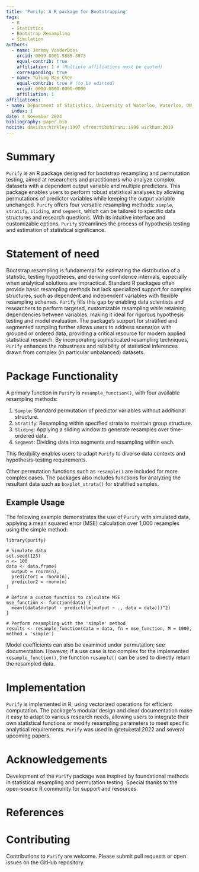 ```yaml
---
title: 'Purify: A R package for Bootstrapping'
tags:
  - R
  - Statistics
  - Bootstrap Resampling
  - Simulation
authors:
  - name: Jeremy VanderDoes
    orcid: 0009-0001-9885-3073
    equal-contrib: true 
    affiliation: 1 # (Multiple affiliations must be quoted)
    corresponding: true
  - name: Yuling Max Chen
    equal-contrib: true # (to be editted)
    orcid: 0000-0000-0000-0000
    affiliation: 1
affiliations:
- name: Department of Statistics, University of Waterloo, Waterloo, ON, Canada
  index: 1
date: 4 November 2024
bibliography: paper.bib
nocite: davison:hinkley:1997 efron:tibshirani:1998 wickham:2019
---
```


# Summary

`Purify` is an R package designed for bootstrap resampling and permutation testing, aimed at researchers and practitioners who analyze complex datasets with a dependent output variable and multiple predictors. This package enables users to perform robust statistical analyses by allowing permutations of predictor variables while keeping the output variable unchanged. `Purify` offers four versatile resampling methods: `simple`, `stratify`, `sliding`, and `segment`, which can be tailored to specific data structures and research questions. With its intuitive interface and customizable options, `Purify` streamlines the process of hypothesis testing and estimation of statistical significance.

# Statement of need

Bootstrap resampling is fundamental for estimating the distribution of a statistic, testing hypotheses, and deriving confidence intervals, especially when analytical solutions are impractical. Standard R packages often provide basic resampling methods but lack specialized support for complex structures, such as dependent and independent variables with flexible resampling schemes. `Purify` fills this gap by enabling data scientists and researchers to perform targeted, customizable resampling while retaining dependencies between variables, making it ideal for rigorous hypothesis testing and model evaluation. The package’s support for stratified and segmented sampling further allows users to address scenarios with grouped or ordered data, providing a critical resource for modern applied statistical research. By incorporating sophisticated resampling techniques, `Purify` enhances the robustness and reliability of statistical inferences drawn from complex (in particular unbalanced) datasets.


# Package Functionality

A primary function in `Purify` is `resample_function()`, with four available resampling methods:

1. `Simple`: Standard permutation of predictor variables without additional structure.
2. `Stratify`: Resampling within specified strata to maintain group structure.
3. `Sliding`: Applying a sliding window to generate resamples over time-ordered data.
4. `Segment`: Dividing data into segments and resampling within each.

This flexibility enables users to adapt `Purify` to diverse data contexts and hypothesis-testing requirements. 

Other permutation functions such as `resample()` are included for more complex cases. The packages also includes functions for analyzing the resultant data such as `boxplot_strata()` for stratified samples.


## Example Usage

The following example demonstrates the use of `Purify` with simulated data, applying a mean squared error (MSE) calculation over 1,000 resamples using the simple method:

```{r eval=False}
library(purify)

# Simulate data
set.seed(123)
n <- 100
data <- data.frame(
  output = rnorm(n),
  predictor1 = rnorm(n),
  predictor2 = rnorm(n)
)

# Define a custom function to calculate MSE
mse_function <- function(data) {
  mean((data$output - predict(lm(output ~ ., data = data)))^2)
}

# Perform resampling with the 'simple' method
results <- resample_function(data = data, fn = mse_function, M = 1000, method = 'simple')
```

Model coefficients can also be examined under permutation; see documentation. However, if a use case is too complex for the implemented `resample_function()`, the function `resample()` can be used to directly return the resampled data.


# Implementation

`Purify` is implemented in R, using vectorized operations for efficient computation. The package's modular design and clear documentation make it easy to adapt to various research needs, allowing users to integrate their own statistical functions or modify resampling parameters to meet specific analytical requirements. `Purify` was used in @tetui:etal:2022 and several upcoming papers.


# Acknowledgements

Development of the `Purify` package was inspired by foundational methods in statistical resampling and permutation testing. Special thanks to the open-source R community for support and resources.


# References


# Contributing

Contributions to `Purify` are welcome. Please submit pull requests or open issues on the GitHub repository.



<!--The paper should be between 250-1000 words.-->

<!--See an example paper at [website](https://joss.readthedocs.io/en/latest/example_paper.html).-->

<!--Format details at [website](https://joss.readthedocs.io/en/latest/paper.html), perhaps also see [website](https://joss.readthedocs.io/en/latest/submitting.html)-->


